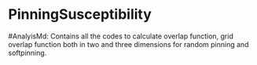 # PinningSusceptibility
#AnalyisMd: Contains all the codes to calculate overlap function, grid overlap function both in two and three dimensions for random pinning and softpinning.
